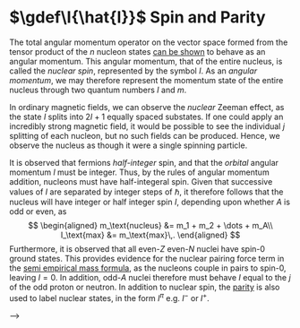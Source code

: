 $\gdef\I{\hat{I}}$
Spin and Parity
===============
The total angular momentum operator on the vector space formed from the tensor product of the $n$ nucleon states [can be shown](../../quantum-mechanics/angular-momentum-addition.md) to behave as an angular momentum. This angular momentum, that of the entire nucleus, is called the _nuclear spin_, represented by the symbol $I$. As an _angular momentum_, we may therefore represent the momentum state of the entire nucleus through two quantum numbers $I$ and $m$.

In ordinary magnetic fields, we can observe the *nuclear* Zeeman effect, as the state $I$ splits into $2I+1$ equally spaced substates. If one could apply an incredibly strong magnetic field, it would be possible to see the individual $j$ splitting of each nucleon, but no such fields can be produced. Hence, we observe the nucleus as though it were a single spinning particle. 

It is observed that fermions *half-integer* spin, and that the *orbital* angular momentum $l$ must be integer. Thus, by the rules of angular momentum addition, nucleons must have half-integeral spin. Given that successive values of $I$ are separated by integer steps of $\hbar$, it therefore follows that the nucleus will have integer or half integer spin $I$, depending upon whether $A$ is odd or even, as
$$
\begin{aligned}
m_\text{nucleus} &= m_1 + m_2 + \dots + m_A\\
I_\text{max} &= m_\text{max}\,.
\end{aligned}
$$
Furthermore, it is observed that all even-$Z$ even-$N$ nuclei have spin-$0$ ground states. This provides evidence for the nuclear pairing force term in the [semi empirical mass formula](binding-energy.md#Parity), as the nucleons couple in pairs to spin-$0$, leaving $I=0$. In addition, odd-$A$ nuclei therefore must behave $I$ equal to the $j$ of the odd proton or neutron.<!-- TODO is this spin-0 SPIN or TOTAL ang-mom for the nucleons? -->
In addition to nuclear spin, the [parity](../../quantum-mechanics/parity.md) is also used to label nuclear states, in the form $I^\pi$ e.g. $I^-$ or $I^+$.  
<!-- TODO 
If the wavefunction corresponds to an eigenstate of parity, then it has _definite parity_. Hence, if all nucleons satisfy this property, and it can be shown that the wavefunctions can be multiplied to give the w.f. of the nucleus, then it follows that under parity, there will be definite even/odd parity of nucleus?
-->

<!-- 
* Electric and magnetic multipole theory applies to nuclear reigime using QM
* Each EM moment has an associated parity, given by behaviour of multipole operator under parity.
  * Parity of electric moment is $(-1)^l$
  * Parity of magnetic moment is $(-1)^{l+1}$
* When computing the expectation value of a moment, odd parity moments will hence vanish.
* In QM we _operationally define_ the observable magnetic moment greatest component of $\mu$ to the direction of the greatest component of $l$. <!-- p73 -->

-->